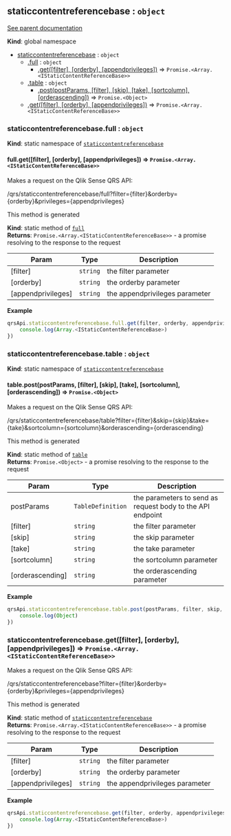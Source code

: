 <a name="staticcontentreferencebase"></a>
## staticcontentreferencebase : <code>object</code>
[See parent documentation](qrs.md)

**Kind**: global namespace  

* [staticcontentreferencebase](#staticcontentreferencebase) : <code>object</code>
  * [.full](#staticcontentreferencebase.full) : <code>object</code>
    * [.get([filter], [orderby], [appendprivileges])](#staticcontentreferencebase.full.get) ⇒ <code>Promise.&lt;Array.&lt;IStaticContentReferenceBase&gt;&gt;</code>
  * [.table](#staticcontentreferencebase.table) : <code>object</code>
    * [.post(postParams, [filter], [skip], [take], [sortcolumn], [orderascending])](#staticcontentreferencebase.table.post) ⇒ <code>Promise.&lt;Object&gt;</code>
  * [.get([filter], [orderby], [appendprivileges])](#staticcontentreferencebase.get) ⇒ <code>Promise.&lt;Array.&lt;IStaticContentReferenceBase&gt;&gt;</code>

<a name="staticcontentreferencebase.full"></a>
### staticcontentreferencebase.full : <code>object</code>
**Kind**: static namespace of <code>[staticcontentreferencebase](#staticcontentreferencebase)</code>  
<a name="staticcontentreferencebase.full.get"></a>
#### full.get([filter], [orderby], [appendprivileges]) ⇒ <code>Promise.&lt;Array.&lt;IStaticContentReferenceBase&gt;&gt;</code>
Makes a request on the Qlik Sense QRS API:

/qrs/staticcontentreferencebase/full?filter={filter}&orderby={orderby}&privileges={appendprivileges}

This method is generated

**Kind**: static method of <code>[full](#staticcontentreferencebase.full)</code>  
**Returns**: <code>Promise.&lt;Array.&lt;IStaticContentReferenceBase&gt;&gt;</code> - a promise resolving to the response to the request  

| Param | Type | Description |
| --- | --- | --- |
| [filter] | <code>string</code> | the filter parameter |
| [orderby] | <code>string</code> | the orderby parameter |
| [appendprivileges] | <code>string</code> | the appendprivileges parameter |

**Example**  
```javascript
qrsApi.staticcontentreferencebase.full.get(filter, orderby, appendprivileges).then(function(Array.<IStaticContentReferenceBase>) {
	console.log(Array.<IStaticContentReferenceBase>)
})
```
<a name="staticcontentreferencebase.table"></a>
### staticcontentreferencebase.table : <code>object</code>
**Kind**: static namespace of <code>[staticcontentreferencebase](#staticcontentreferencebase)</code>  
<a name="staticcontentreferencebase.table.post"></a>
#### table.post(postParams, [filter], [skip], [take], [sortcolumn], [orderascending]) ⇒ <code>Promise.&lt;Object&gt;</code>
Makes a request on the Qlik Sense QRS API:

/qrs/staticcontentreferencebase/table?filter={filter}&skip={skip}&take={take}&sortcolumn={sortcolumn}&orderascending={orderascending}

This method is generated

**Kind**: static method of <code>[table](#staticcontentreferencebase.table)</code>  
**Returns**: <code>Promise.&lt;Object&gt;</code> - a promise resolving to the response to the request  

| Param | Type | Description |
| --- | --- | --- |
| postParams | <code>TableDefinition</code> | the parameters to send as request body to the API endpoint |
| [filter] | <code>string</code> | the filter parameter |
| [skip] | <code>string</code> | the skip parameter |
| [take] | <code>string</code> | the take parameter |
| [sortcolumn] | <code>string</code> | the sortcolumn parameter |
| [orderascending] | <code>string</code> | the orderascending parameter |

**Example**  
```javascript
qrsApi.staticcontentreferencebase.table.post(postParams, filter, skip, take, sortcolumn, orderascending).then(function(Object) {
	console.log(Object)
})
```
<a name="staticcontentreferencebase.get"></a>
### staticcontentreferencebase.get([filter], [orderby], [appendprivileges]) ⇒ <code>Promise.&lt;Array.&lt;IStaticContentReferenceBase&gt;&gt;</code>
Makes a request on the Qlik Sense QRS API:

/qrs/staticcontentreferencebase?filter={filter}&orderby={orderby}&privileges={appendprivileges}

This method is generated

**Kind**: static method of <code>[staticcontentreferencebase](#staticcontentreferencebase)</code>  
**Returns**: <code>Promise.&lt;Array.&lt;IStaticContentReferenceBase&gt;&gt;</code> - a promise resolving to the response to the request  

| Param | Type | Description |
| --- | --- | --- |
| [filter] | <code>string</code> | the filter parameter |
| [orderby] | <code>string</code> | the orderby parameter |
| [appendprivileges] | <code>string</code> | the appendprivileges parameter |

**Example**  
```javascript
qrsApi.staticcontentreferencebase.get(filter, orderby, appendprivileges).then(function(Array.<IStaticContentReferenceBase>) {
	console.log(Array.<IStaticContentReferenceBase>)
})
```
